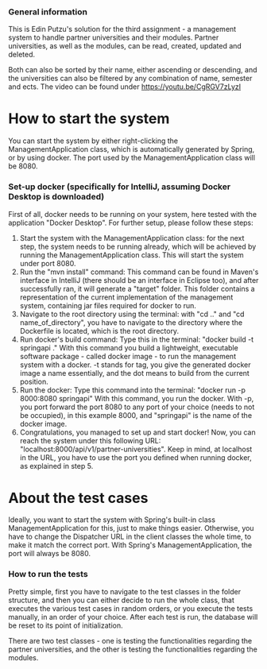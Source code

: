 ### General information

This is Edin Putzu's solution for the third assignment - a management system to handle partner universities and their
modules. Partner universities, as well as the modules, can be read, created, updated and deleted.

Both can also be sorted by their name, either ascending or descending, and the universities can also be filtered by any 
combination of name, semester and ects. The video can be found under https://youtu.be/CgRGV7zLyzI

# How to start the system

You can start the system by either right-clicking the ManagementApplication class, which is automatically generated by
Spring, or by using docker. The port used by the ManagementApplication class will be 8080.

### Set-up docker (specifically for IntelliJ, assuming Docker Desktop is downloaded)

First of all, docker needs to be running on your system, here tested with the application "Docker Desktop". For further
setup, please follow these steps:
1. Start the system with the ManagementApplication class: for the next step, the system needs to be running already,
which will be achieved by running the ManagementApplication class. This will start the system under port 8080.
2. Run the "mvn install" command: This command can be found in Maven's interface in IntelliJ (there should be an interface
in Eclipse too), and after successfully ran, it will generate a "target" folder. This folder contains a representation
of the current implementation of the management system, containing jar files required for docker to run.
3. Navigate to the root directory using the terminal: with "cd .." and "cd name_of_directory", you have to navigate to the
directory where the Dockerfile is located, which is the root directory.
4. Run docker's build command: Type this in the terminal: "docker build -t springapi ."
With this command you build a lightweight, executable software package - called docker image - to run the management
system with a docker. -t stands for tag, you give the generated docker image a name essentially, and the dot means to
build from the current position.
5. Run the docker: Type this command into the terminal: "docker run -p 8000:8080 springapi"
With this command, you run the docker. With -p, you port forward the port 8080 to any port of your choice (needs to not be
occupied), in this example 8000, and "springapi" is the name of the docker image.
6. Congratulations, you managed to set up and start docker! Now, you can reach the system under this following URL:
"localhost:8000/api/v1/partner-universities". Keep in mind, at localhost in the URL, you have to use the port you defined
when running docker, as explained in step 5.

# About the test cases

Ideally, you want to start the system with Spring's built-in class ManagementApplication for this, just to make things
easier. Otherwise, you have to change the Dispatcher URL in the client classes the whole time, to make it match the correct
port. With Spring's ManagementApplication, the port will always be 8080.

### How to run the tests

Pretty simple, first you have to navigate to the test classes in the folder structure, and then you can either decide
to run the whole class, that executes the various test cases in random orders, or you execute the tests manually, in an
order of your choice. After each test is run, the database will be reset to its point of initialization.

There are two test classes - one is testing the functionalities regarding the partner universities, and the other is
testing the functionalities regarding the modules.


